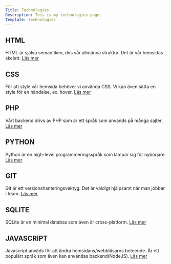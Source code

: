 ```yaml
---
Title: Technologies
Description: This is my technologies page.
Template: technologies
---
```


<div class="box span-1-3">
<h2>HTML</h2>
HTML är själva semantiken, dvs vår allmänna struktur. Det är vår hemsidas skelett.
<a href="technologies/html">Läs mer</a>
</div>

<div class="box span-3-4">
<h2>CSS</h2>
För att style vår hemsida behöver vi använda CSS. Vi kan även sätta en style för en händelse, ex. hover.
<a href="technologies/css">Läs mer</a>
</div>

<div class="box span-1-2">
<h2>PHP</h2>
Vårt backend drivs av PHP som är ett språk som används på många sajter.
<a href="technologies/php">Läs mer</a>
</div>

<div class="box span-2-4">
<h2>PYTHON</h2>
Python är en high-level programmeringsspråk som lämpar sig för nybörjare.
<a href="technologies/git">Läs mer</a>
</div>

<div class="box span-1-2">
<h2>GIT</h2>
Git är ett versionshanteringsvektyg. Det är väldigt hjälpsamt när man jobbar i team.
<a href="technologies/git">Läs mer</a>
</div>

<div class="box span-2-3">
<h2>SQLITE</h2>
SQLite är en minimal databas som även är cross-platform.
<a href="technologies/sqlite">Läs mer</a>
</div>

<div class="box span-3-4">
<h2>JAVASCRIPT</h2>
Javascript anväds för att ändra hemsidans/webbläsarns beteende. Är ett populärt språk som även kan användas backend(NodeJS).
<a href="technologies/javascript">Läs mer</a>
</div>